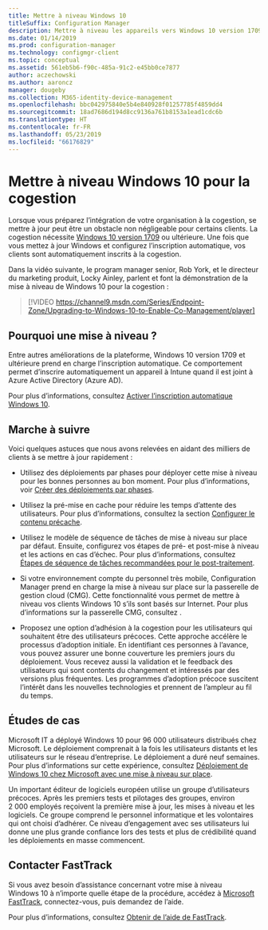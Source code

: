 ```yaml
---
title: Mettre à niveau Windows 10
titleSuffix: Configuration Manager
description: Mettre à niveau les appareils vers Windows 10 version 1709 ou ultérieure, nécessaire pour la cogestion
ms.date: 01/14/2019
ms.prod: configuration-manager
ms.technology: configmgr-client
ms.topic: conceptual
ms.assetid: 561eb5b6-f90c-485a-91c2-e45bb0ce7877
author: aczechowski
ms.author: aaroncz
manager: dougeby
ms.collection: M365-identity-device-management
ms.openlocfilehash: bbc042975840e5b4e840928f01257785f4859dd4
ms.sourcegitcommit: 18ad7686d194d8cc9136a761b8153a1ead1cdc6b
ms.translationtype: HT
ms.contentlocale: fr-FR
ms.lasthandoff: 05/23/2019
ms.locfileid: "66176829"
---
```

# <a name="upgrade-windows-10-for-co-management"></a>Mettre à niveau Windows 10 pour la cogestion

Lorsque vous préparez l’intégration de votre organisation à la cogestion, se mettre à jour peut être un obstacle non négligeable pour certains clients. La cogestion nécessite [Windows 10 version 1709](https://docs.microsoft.com/windows/whats-new/whats-new-windows-10-version-1709) ou ultérieure. Une fois que vous mettez à jour Windows et configurez l’inscription automatique, vos clients sont automatiquement inscrits à la cogestion.

Dans la vidéo suivante, le program manager senior, Rob York, et le directeur du marketing produit, Locky Ainley, parlent et font la démonstration de la mise à niveau de Windows 10 pour la cogestion :

> [!VIDEO https://channel9.msdn.com/Series/Endpoint-Zone/Upgrading-to-Windows-10-to-Enable-Co-Management/player]



## <a name="why-upgrade"></a>Pourquoi une mise à niveau ?

Entre autres améliorations de la plateforme, Windows 10 version 1709 et ultérieure prend en charge l’inscription automatique. Ce comportement permet d’inscrire automatiquement un appareil à Intune quand il est joint à Azure Active Directory (Azure AD). 

Pour plus d’informations, consultez [Activer l’inscription automatique Windows 10](https://docs.microsoft.com/intune/windows-enroll#enable-windows-10-automatic-enrollment).


## <a name="how-to-do-it"></a>Marche à suivre

Voici quelques astuces que nous avons relevées en aidant des milliers de clients à se mettre à jour rapidement :

- Utilisez des déploiements par phases pour déployer cette mise à niveau pour les bonnes personnes au bon moment. Pour plus d’informations, voir [Créer des déploiements par phases](/sccm/osd/deploy-use/create-phased-deployment-for-task-sequence).  

- Utilisez la pré-mise en cache pour réduire les temps d’attente des utilisateurs. Pour plus d’informations, consultez la section [Configurer le contenu précache](/sccm/osd/deploy-use/create-a-task-sequence-to-upgrade-an-operating-system#configure-pre-cache-content).  

- Utilisez le modèle de séquence de tâches de mise à niveau sur place par défaut. Ensuite, configurez vos étapes de pré- et post-mise à niveau et les actions en cas d’échec. Pour plus d’informations, consultez [Étapes de séquence de tâches recommandées pour le post-traitement](/sccm/osd/deploy-use/create-a-task-sequence-to-upgrade-an-operating-system#recommended-task-sequence-steps-for-post-processing).  

- Si votre environnement compte du personnel très mobile, Configuration Manager prend en charge la mise à niveau sur place sur la passerelle de gestion cloud (CMG). Cette fonctionnalité vous permet de mettre à niveau vos clients Windows 10 s’ils sont basés sur Internet. Pour plus d’informations sur la passerelle CMG, consultez [](/sccm/core/clients/manage/cmg/plan-cloud-management-gateway).  

- Proposez une option d’adhésion à la cogestion pour les utilisateurs qui souhaitent être des utilisateurs précoces. Cette approche accélère le processus d’adoption initiale. En identifiant ces personnes à l’avance, vous pouvez assurer une bonne couverture les premiers jours du déploiement. Vous recevez aussi la validation et le feedback des utilisateurs qui sont contents du changement et intéressés par des versions plus fréquentes. Les programmes d’adoption précoce suscitent l’intérêt dans les nouvelles technologies et prennent de l’ampleur au fil du temps.  


## <a name="case-studies"></a>Études de cas

Microsoft IT a déployé Windows 10 pour 96 000 utilisateurs distribués chez Microsoft. Le déploiement comprenait à la fois les utilisateurs distants et les utilisateurs sur le réseau d’entreprise. Le déploiement a duré neuf semaines. Pour plus d’informations sur cette expérience, consultez [Déploiement de Windows 10 chez Microsoft avec une mise à niveau sur place](https://www.microsoft.com/itshowcase/deploying-windows-10-at-microsoft-as-an-in-place-upgrade).  

Un important éditeur de logiciels européen utilise un groupe d’utilisateurs précoces. Après les premiers tests et pilotages des groupes, environ 2 000 employés reçoivent la première mise à jour, les mises à niveau et les logiciels. Ce groupe comprend le personnel informatique et les volontaires qui ont choisi d’adhérer. Ce niveau d’engagement avec ses utilisateurs lui donne une plus grande confiance lors des tests et plus de crédibilité quand les déploiements en masse commencent.



## <a name="contact-fasttrack"></a>Contacter FastTrack

Si vous avez besoin d’assistance concernant votre mise à niveau Windows 10 à n’importe quelle étape de la procédure, accédez à [Microsoft FastTrack](https://Microsoft.com/FastTrack/), connectez-vous, puis demandez de l’aide. 

Pour plus d’informations, consultez [Obtenir de l’aide de FastTrack](/sccm/comanage/quickstart-fasttrack). 

